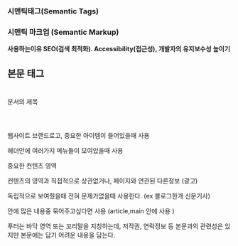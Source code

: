 ### 시맨틱태그(Semantic Tags)
### 시맨틱 마크업 (Semantic Markup)

<strong> 사용하는이유 SEO(검색 최적화). Accessibility(접근성), 개발자의 유지보수성 높이기 </strong>

## 본문 태그
> <h1> 
문서의 제목 
> <header>
웹사이트 브랜드로고, 중요한 아이템이 들어있을때 사용
> <nav> 
헤더안에 여러가지 메뉴들이 모여있을때 사용
> <main> 
중요한 컨텐츠 영역
> <aside>
컨텐츠의 영역과 직접적으로 상관없거나, 페이지와 연관된 다른정보 (광고)
> <article>
독립적으로 보여줬을때 전혀 문제가없을때 사용한다. (ex 블로그한개 신문기사)
> <section> 
안에 많은 내용중 묶어주고싶다면 사용  (article,main 안에 사용 )
> <footer>
푸터는 바닥 영역 또는 꼬리말을 지칭하는데, 저작권, 연락정보 등 본문과의 관련성은 있지만 본문에는 담기 어려운 내용을 담는다.
> <title>
title 고유의 정보를 제공 함으로써 중복은 지양한다

## 글씨체
> <i> 
시각적으로만 이탤릭체
> <em> 
강조하는 이탤릭체
> <b> 
시각적으로만 볼드체
> <strong> 
정말 중요한 볼드체

## 리스트
> <ul> 
단순한 리스트
> <ol> 
순서가 중요할 때\
> <dl> 
단어에 대한 설명이 묶여 있을때 (정의, 설명)


> <img> 
하나의 중요한 요소로 자리 잡을때 사용
> <background-img> 
문서의 내용과는 별개로 스타일링 목적으로 배경이미지로 사용되는경우 
> <button>
특정한 액션을 위해서 (리뷰, 추천, 로그인, 퀴즈풀기 등등)
> <a>
사용자가 어디론가 이동할 때 (링크가 걸려져있는경우)

> <table> 
정말 많은 데이터의 양을 행과열을 이용해서 표현하는경우
> css로 <table> 표현
단순히 아이템을 테이블형식, 그리드형식을 표현하기 위해서 table태그를 사용하는것은 좋치않다.
요즘은 (flex, grid)로 표현 가능

# 웹포준 & 웹접근성 준수하기 

# 페이지, 프레임, 콘텐츠 블록에는 적절한 제목을 제공해야한다.



